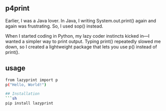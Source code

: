 ## p4print
Earlier, I was a Java lover. In Java, I writing System.out.print() again and again was frustrating. So, I used sop() instead.

When I started coding in Python, my lazy coder instincts kicked in—I wanted a simpler way to print output. Typing print() repeatedly slowed me down, so I created a lightweight package that lets you use p() instead of print().

## usage
```sh
from lazyprint import p
p("Hello, World!")

## Installation
```sh
pip install lazyprint


